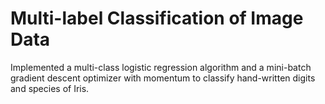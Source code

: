 # Multi-label Classification of Image Data
Implemented a multi-class logistic regression algorithm and a mini-batch gradient descent optimizer with momentum to classify hand-written digits and species of Iris.
